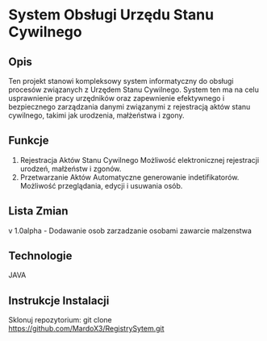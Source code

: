 # System Obsługi Urzędu Stanu Cywilnego
## Opis
Ten projekt stanowi kompleksowy system informatyczny do obsługi procesów związanych z Urzędem Stanu Cywilnego. 
System ten ma na celu usprawnienie pracy urzędników oraz zapewnienie efektywnego 
i bezpiecznego zarządzania danymi związanymi z rejestracją aktów stanu cywilnego, takimi jak urodzenia, małżeństwa i zgony.
## Funkcje
1. Rejestracja Aktów Stanu Cywilnego
Możliwość elektronicznej rejestracji urodzeń, małżeństw i zgonów.
2. Przetwarzanie Aktów
Automatyczne generowanie indetifikatorów.
Możliwość przeglądania, edycji i usuwania osób.
## Lista Zmian
v 1.0alpha - Dodawanie osob zarzadzanie osobami zawarcie malzenstwa
## Technologie
JAVA
## Instrukcje Instalacji
Sklonuj repozytorium: git clone https://github.com/MardoX3/RegistrySytem.git

